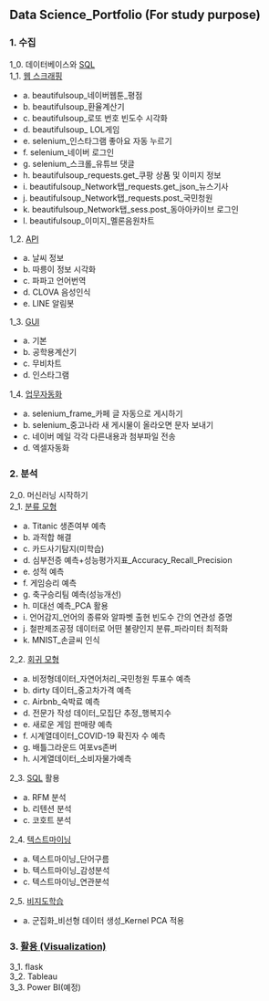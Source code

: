 ## Data Science_Portfolio (For study purpose)

### 1. 수집
1_0. 데이터베이스와 [SQL](https://github.com/mjkimcs/portfolio/tree/main/SQL)  
1_1. [웹 스크래핑](https://github.com/mjkimcs/portfolio/tree/main/%EC%9B%B9%EC%8A%A4%ED%81%AC%EB%9E%98%ED%95%91)  
* a. beautifulsoup_네이버웹툰_평점  
* b. beautifulsoup_환율계산기  
* c. beautifulsoup_로또 번호 빈도수 시각화  
* d. beautifulsoup_ LOL게임  
* e. selenium_인스타그램 좋아요 자동 누르기  
* f. selenium_네이버 로그인  
* g. selenium_스크롤_유튜브 댓글  
* h. beautifulsoup_requests.get_쿠팡 상품 및 이미지 정보    
* i. beautifulsoup_Network탭_requests.get_json_뉴스기사  
* j. beautifulsoup_Network탭_requests.post_국민청원  
* k. beautifulsoup_Network탭_sess.post_동아아카이브 로그인   
* l. beautifulsoup_이미지_멜론음원차트  

1_2. [API](https://github.com/mjkimcs/portfolio/tree/main/API)  
* a. 날씨 정보  
* b. 따릉이 정보 시각화  
* c. 파파고 언어번역  
* d. CLOVA 음성인식  
* e. LINE 알림봇  

1_3. [GUI](https://github.com/mjkimcs/portfolio/tree/main/GUI)  
* a. 기본  
* b. 공학용계산기  
* c. 무비차트  
* d. 인스타그램  

1_4. [업무자동화](https://github.com/mjkimcs/portfolio/tree/main/%EC%97%85%EB%AC%B4%EC%9E%90%EB%8F%99%ED%99%94)  
* a. selenium_frame_카페 글 자동으로 게시하기  
* b. selenium_중고나라 새 게시물이 올라오면 문자 보내기  
* c. 네이버 메일 각각 다른내용과 첨부파일 전송  
* d. 엑셀자동화  

### 2. 분석
2_0. 머신러닝 시작하기  
2_1. [분류 모형](https://github.com/mjkimcs/portfolio/tree/main/%EB%A8%B8%EC%8B%A0%EB%9F%AC%EB%8B%9D_%EB%B6%84%EB%A5%98)  
* a. Titanic 생존여부 예측  
* b. 과적합 해결  
* c. 카드사기탐지(미학습)  
* d. 심부전증 예측+성능평가지표_Accuracy_Recall_Precision  
* e. 성적 예측  
* f. 게임승리 예측  
* g. 축구승리팀 예측(성능개선)  
* h. 미대선 예측_PCA 활용  
* i. 언어감지_언어의 종류와 알파벳 출현 빈도수 간의 연관성 증명  
* j. 철판제조공정 데이터로 어떤 불량인지 분류_파라미터 최적화  
* k. MNIST_손글씨 인식  

2_2. [회귀 모형](https://github.com/mjkimcs/portfolio/tree/main/%EB%A8%B8%EC%8B%A0%EB%9F%AC%EB%8B%9D_%ED%9A%8C%EA%B7%80)  
* a. 비정형데이터_자연어처리_국민청원 투표수 예측  
* b. dirty 데이터_중고차가격 예측  
* c. Airbnb_숙박료 예측  
* d. 전문가 작성 데이터_모집단 추정_행복지수  
* e. 새로운 게임 판매량 예측  
* f. 시계열데이터_COVID-19 확진자 수 예측  
* g. 배틀그라운드 여포vs존버  
* h. 시계열데이터_소비자물가예측  

2_3. [SQL](https://github.com/mjkimcs/portfolio/tree/main/SQL) 활용   
* a. RFM 분석  
* b. 리텐션 분석  
* c. 코호트 분석  

2_4. [텍스트마이닝](https://github.com/mjkimcs/portfolio/tree/main/%ED%85%8D%EC%8A%A4%ED%8A%B8%EB%A7%88%EC%9D%B4%EB%8B%9D)  
* a. 텍스트마이닝_단어구름
* b. 텍스트마이닝_감성분석
* c. 텍스트마이닝_연관분석

2_5. [비지도학습](https://github.com/mjkimcs/portfolio/tree/main/%EB%A8%B8%EC%8B%A0%EB%9F%AC%EB%8B%9D_%EB%B9%84%EC%A7%80%EB%8F%84)
* a. 군집화_비선형 데이터 생성_Kernel PCA 적용  

### 3. [활용 (Visualization)](https://github.com/mjkimcs/portfolio/tree/main/Visualization)
3_1. flask  
3_2. Tableau  
3_3. Power BI(예정)  
